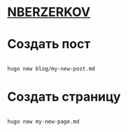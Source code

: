 # [NBERZERKOV](https://nberzerkov.github.io)

# Создать пост

```bash

hugo new blog/my-new-post.md

```

# Создать страницу

```bash

hugo new my-new-page.md

```

